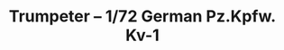 ---
layout: product
title: "Trumpeter – 1/72 German Pz.Kpfw. Kv-1"
price: "1700" 
desc: "N/A"
img_path: "/assets/img/TRU07265.webp"
brand: "N/A"
available: false
special_offer: false
new: false
soon: false
cat: "010000"
subcat: "013400"
subsubcat: "0N/A"
sifra: "TRU07265"
popular: false
---